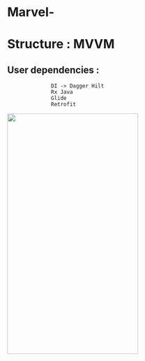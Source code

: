 # Marvel-

# Structure : MVVM 

## User dependencies : 
                  DI -> Dagger Hilt
                  Rx Java 
                  Glide 
                  Retrofit 
                  

<img src="https://user-images.githubusercontent.com/25991597/205527085-7998a7f5-c2cd-4fd2-ba98-2b50bfb564f9.jpg"  width="300" height="550"   />

